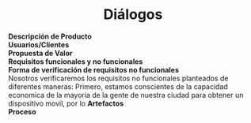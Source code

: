 ﻿<center><h1>Diálogos</h1></center>

**Descripción de Producto**<br>
**Usuarios/Clientes**<br>
**Propuesta de Valor**<br>
**Requisitos funcionales y no funcionales**<br>
**Forma de verificación de requisitos no funcionales**<br> Nosotros verificaremos los requisitos no funcionales planteados de diferentes maneras: Primero, estamos conscientes de la capacidad economica de la mayoria de la gente de nuestra ciudad para obtener un dispositivo movil, por lo
**Artefactos**<br>
**Proceso**<br>
<!--stackedit_data:
eyJoaXN0b3J5IjpbNzM4Mjk1MDAsMTY0ODU2NDQ3Myw4OTY0ND
gyMjJdfQ==
-->
